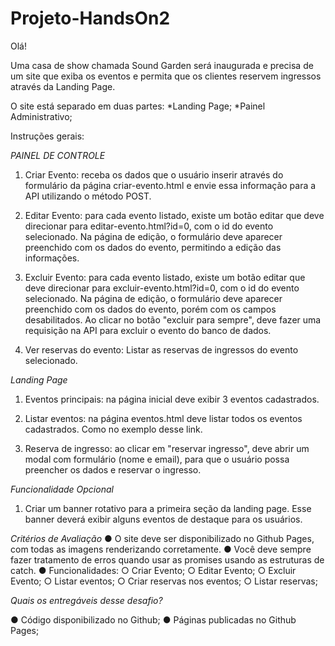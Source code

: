 # Projeto-HandsOn2


Olá!

Uma casa de show chamada Sound Garden será
inaugurada e precisa de um site que exiba os eventos e
permita que os clientes reservem ingressos através da
Landing Page.

O site está separado em duas partes:
*Landing Page;
*Painel Administrativo;

Instruções gerais:

*PAINEL DE CONTROLE*
1. Criar Evento: receba os dados que o usuário inserir
através do formulário da página criar-evento.html e
envie essa informação para a API utilizando o
método POST.

2. Editar Evento: para cada evento listado, existe um
botão editar que deve direcionar para
editar-evento.html?id=0, com o id do evento
selecionado. Na página de edição, o formulário deve
aparecer preenchido com os dados do evento,
permitindo a edição das informações.

3. Excluir Evento: para cada evento listado, existe um
botão editar que deve direcionar para
excluir-evento.html?id=0, com o id do evento
selecionado. Na página de edição, o formulário deve
aparecer preenchido com os dados do evento,
porém com os campos desabilitados. Ao clicar no
botão "excluir para sempre", deve fazer uma
requisição na API para excluir o evento do banco de
dados.

4. Ver reservas do evento: Listar as reservas de
ingressos do evento selecionado.

*Landing Page*
1. Eventos principais: na página inicial deve exibir 3
eventos cadastrados.

2. Listar eventos: na página eventos.html deve listar
todos os eventos cadastrados. Como no exemplo
desse link.

3. Reserva de ingresso: ao clicar em "reservar
ingresso", deve abrir um modal com formulário
(nome e email), para que o usuário possa preencher
os dados e reservar o ingresso.

*Funcionalidade Opcional*
1. Criar um banner rotativo para a primeira seção da
landing page. Esse banner deverá exibir alguns
eventos de destaque para os usuários.

*Critérios de Avaliação*
● O site deve ser disponibilizado no Github Pages, com
todas as imagens renderizando corretamente.
● Você deve sempre fazer tratamento de erros quando
usar as promises usando as estruturas de catch.
● Funcionalidades:
○ Criar Evento;
○ Editar Evento;
○ Excluir Evento;
○ Listar eventos;
○ Criar reservas nos eventos;
○ Listar reservas;

*Quais os entregáveis desse desafio?*

● Código disponibilizado no Github;
● Páginas publicadas no Github Pages;
